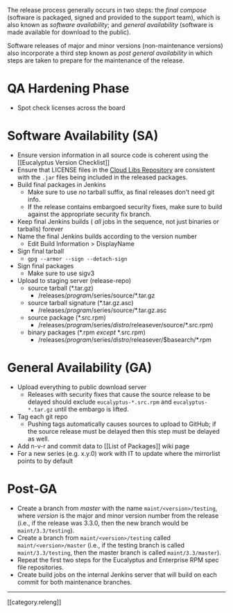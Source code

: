 The release process generally occurs in two steps:  the _final compose_ (software is packaged, signed and provided to the support team), which is also known as _software availability_; and _general availability_ (software is made available for download to the public).

Software releases of major and minor versions (non-maintenance versions) also incorporate a third step known as _post general availability_ in which steps are taken to prepare for the maintenance of the release.

# QA Hardening Phase
* Spot check licenses across the board

# Software Availability (SA)

* Ensure version information in all source code is coherent using the [[Eucalyptus Version Checklist]]
* Ensure that LICENSE files in the [Cloud Libs Repository](https://github.com/eucalyptus/eucalyptus-cloud-libs/tree/master/licenses) are consistent with the `.jar` files being included in the released packages.
* Build final packages in Jenkins
  * Make sure to use _no_ tarball suffix, as final releases don't need git info.
  * If the release contains embargoed security fixes, make sure to build against the appropriate security fix branch.
* Keep final Jenkins builds ( _all_ jobs in the sequence, not just binaries or tarballs) forever
* Name the final Jenkins builds according to the version number
  * Edit Build Information > DisplayName
* Sign final tarball
  * `gpg --armor --sign --detach-sign`
* Sign final packages
  * Make sure to use sigv3
* Upload to staging server (release-repo)
  * source tarball (*.tar.gz)
     * /releases/$program/$series/source/*.tar.gz
  * source tarball signature (*.tar.gz.asc)
     * /releases/$program/$series/source/*.tar.gz.asc
  * source package (*.src.rpm)
     * /releases/$program/$series/$distro/$releasever/source/*.src.rpm)
  * binary packages (*.rpm _except_ *.src.rpm)
     * /releases/$program/$series/$distro/$releasever/$basearch/*.rpm

# General Availability (GA)

* Upload everything to public download server
  * Releases with security fixes that cause the source release to be delayed should exclude `eucalyptus-*.src.rpm` and `eucalyptus-*.tar.gz` until the embargo is lifted.
* Tag each git repo
  * Pushing tags automatically causes sources to upload to GitHub; if the source release must be delayed then this step must be delayed as well.
* Add n-v-r and commit data to [[List of Packages]] wiki page
* For a new series (e.g. x.y.0) work with IT to update where the mirrorlist points to by default

# Post-GA

* Create a branch from _master_ with the name `maint/<version>/testing`, where _version_ is the major and minor version number from the release (i.e., if the release was 3.3.0, then the new branch would be `maint/3.3/testing`).
* Create a branch from `maint/<version>/testing` called `maint/<version>/master` (i.e., if the testing branch is called `maint/3.3/testing`, then the master branch is called `maint/3.3/master`).
* Repeat the first two steps for the Eucalyptus and Enterprise RPM spec file repositories.
* Create build jobs on the internal Jenkins server that will build on each commit for both maintenance branches.

*****

[[category.releng]]
